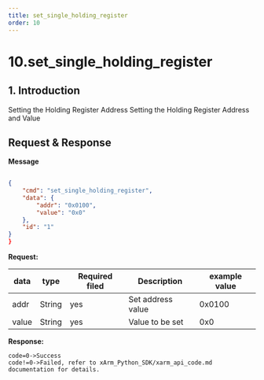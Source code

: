 ```yaml
---
title: set_single_holding_register
order: 10
---
```

# 10.set_single_holding_register

## 1. Introduction
Setting the Holding Register Address
Setting the Holding Register Address and Value


##  Request & Response
**Message**

```json
    
{
    "cmd": "set_single_holding_register",
    "data": {
        "addr": "0x0100",
        "value": "0x0"
    },
    "id": "1"
}
}
```
**Request:**  
 
    
| **data** | **type** | **Required filed** | **Description** | **example value** |
| -------- |----------|--------------------|-----------------|-------------------|
| addr     | String   | yes                  | Set address value          | 0x0100            |
| value    | String   | yes                  | Value to be set           | 0x0               |

**Response:**
```
code=0->Success
code!=0->Failed, refer to xArm_Python_SDK/xarm_api_code.md documentation for details.
```

